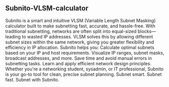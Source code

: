 ## Subnito-VLSM-calculator

Subnito is a smart and intuitive VLSM (Variable Length Subnet Masking) calculator built to make subnetting fast, accurate, and hassle-free. With traditional subnetting, networks are often split into equal-sized blocks—leading to wasted IP addresses. VLSM solves this by allowing different subnet sizes within the same network, giving you greater flexibility and efficiency in IP allocation. Subnito helps you: Calculate optimal subnets based on your IP and host requirements. Visualize IP ranges, subnet masks, broadcast addresses, and more. Save time and avoid manual errors in subnetting tasks. Learn and apply efficient network design principles. Whether you're a networking student, sysadmin, or IT professional, Subnito is your go-to tool for clean, precise subnet planning. Subnet smart. Subnet fast. Subnet with Subnito.

